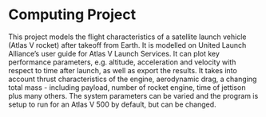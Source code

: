 # Computing Project

This project models the flight characteristics of a satellite launch vehicle (Atlas V rocket) after takeoff from Earth. It is modelled on United Launch Alliance’s user guide for Atlas V Launch Services. It can plot key performance parameters, e.g. altitude, acceleration and velocity with respect to time after
launch, as well as export the results. It takes into account thrust characteristics of the engine, aerodynamic drag, a changing total mass - including payload, number of rocket engine, time of jettison plus many others. The system parameters can be varied and the program is setup to run for an Atlas V 500 by default, but can be changed.
